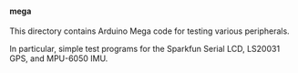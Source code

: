 #### mega

This directory contains Arduino Mega code for testing various peripherals.

In particular, simple test programs for the Sparkfun Serial LCD, LS20031 GPS, and MPU-6050 IMU.
